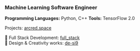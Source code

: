 ### Machine Learning Software Engineer

<b>Programming Languages:</b> Python, C++ 
<b>Tools:</b> TensorFlow 2.0

Projects: <a href="http://www.arcred.space/">arcred.space</a>

🌠 Full Stack Development: <a href="https://github.com/s-ai-kia/full_stack">full_stack</a><br />
🌌 Design & Creativity works: <a href="https://github.com/s-ai-kia/de-si9">de-si9</a>
